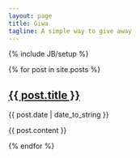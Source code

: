 ```yaml
---
layout: page
title: Giwa
tagline: A simple way to give away
---
```

{% include JB/setup %}

{% for post in site.posts %}
  <h2 class="post-title"><a href="{{ post.url }}">{{ post.title }}</a></h2>
  <p class="post-meta">{{ post.date | date_to_string }}</p>
  <p class="post-excerpt">{{ post.content }}</p>
{% endfor %}
